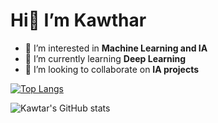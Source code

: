 <h1> Hi👋 I’m Kawthar</h1>

- 👀 I’m interested in **Machine Learning and IA**
- 🌱 I’m currently learning **Deep Learning**
- 💞️ I’m looking to collaborate on **IA projects**

[![Top Langs](https://github-readme-stats.vercel.app/api/top-langs/?username=kawthar-eltarr&layout=compact&hide=jupyter%20notebook)](https://github.com/kawthar-eltarr/github-readme-stats)

![Kawtar's GitHub stats](https://github-readme-stats.vercel.app/api?username=kawthar-eltarr&show_icons=true&theme=radical) 


<!---
kawthar-eltarr/kawthar-eltarr is a ✨ special ✨ repository because its `README.md` (this file) appears on your GitHub profile.
You can click the Preview link to take a look at your changes.
--->
